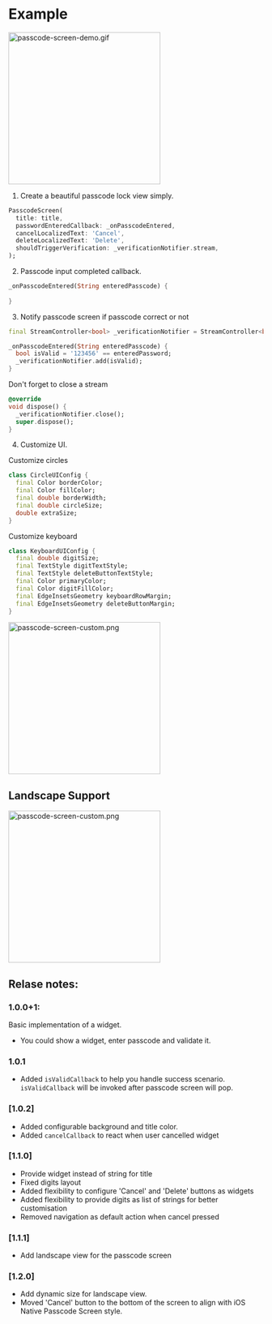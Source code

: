 # Example

<img src="https://github.com/xPutnikx/flutter-passcode/blob/master/example/passcode-screen-demo.gif?raw=true" alt="passcode-screen-demo.gif" width="300">

1. Create a beautiful passcode lock view simply.

```dart
PasscodeScreen(
  title: title,
  passwordEnteredCallback: _onPasscodeEntered,
  cancelLocalizedText: 'Cancel',
  deleteLocalizedText: 'Delete',
  shouldTriggerVerification: _verificationNotifier.stream,  
);
```

2. Passcode input completed callback.
```dart
_onPasscodeEntered(String enteredPasscode) {
  
}
```

3. Notify passcode screen if passcode correct or not 
```dart
final StreamController<bool> _verificationNotifier = StreamController<bool>.broadcast();

_onPasscodeEntered(String enteredPasscode) {
  bool isValid = '123456' == enteredPassword;
  _verificationNotifier.add(isValid);
}

```

Don't forget to close a stream
```dart
@override
void dispose() {
  _verificationNotifier.close();
  super.dispose();
}

```

4. Customize UI.

Customize circles
```dart
class CircleUIConfig {
  final Color borderColor;
  final Color fillColor;
  final double borderWidth;
  final double circleSize;
  double extraSize;
}
```

Customize keyboard
```dart
class KeyboardUIConfig {
  final double digitSize;
  final TextStyle digitTextStyle;
  final TextStyle deleteButtonTextStyle;
  final Color primaryColor;
  final Color digitFillColor;
  final EdgeInsetsGeometry keyboardRowMargin;
  final EdgeInsetsGeometry deleteButtonMargin;
}
```


<img src="https://github.com/xPutnikx/flutter-passcode/blob/master/example/passcode-screen-custom.png?raw=true" alt="passcode-screen-custom.png" width="300">

## Landscape Support
<img src="https://github.com/xPutnikx/flutter-passcode/blob/master/example/passcode-screen-default-lanscape.png?raw=true" alt="passcode-screen-custom.png" width="300">

## Relase notes:
### 1.0.0+1: 
Basic implementation of a widget.
- You could show a widget, enter passcode and validate it.

### 1.0.1
- Added `isValidCallback` to help you handle success scenario. `isValidCallback` will be invoked after passcode screen will pop.

### [1.0.2]
- Added configurable background and title color.
- Added `cancelCallback` to react when user cancelled widget

### [1.1.0]
- Provide widget instead of string for title
- Fixed digits layout
- Added flexibility to configure 'Cancel' and 'Delete' buttons as widgets
- Added flexibility to provide digits as list of strings for better customisation
- Removed navigation as default action when cancel pressed

### [1.1.1]
- Add landscape view for the passcode screen

### [1.2.0]
- Add dynamic size for landscape view.
- Moved 'Cancel' button to the bottom of the screen to align with iOS Native Passcode Screen style.